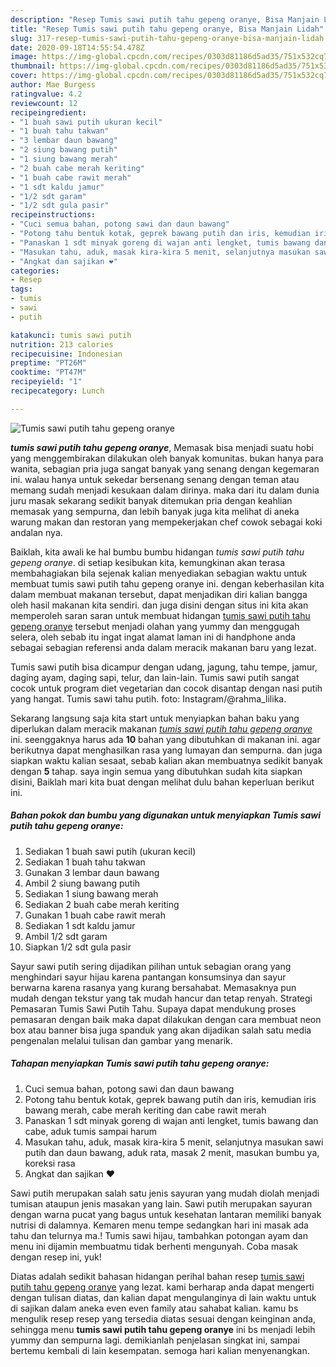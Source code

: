 ```yaml
---
description: "Resep Tumis sawi putih tahu gepeng oranye, Bisa Manjain Lidah"
title: "Resep Tumis sawi putih tahu gepeng oranye, Bisa Manjain Lidah"
slug: 317-resep-tumis-sawi-putih-tahu-gepeng-oranye-bisa-manjain-lidah
date: 2020-09-18T14:55:54.478Z
image: https://img-global.cpcdn.com/recipes/0303d81186d5ad35/751x532cq70/tumis-sawi-putih-tahu-gepeng-oranye-foto-resep-utama.jpg
thumbnail: https://img-global.cpcdn.com/recipes/0303d81186d5ad35/751x532cq70/tumis-sawi-putih-tahu-gepeng-oranye-foto-resep-utama.jpg
cover: https://img-global.cpcdn.com/recipes/0303d81186d5ad35/751x532cq70/tumis-sawi-putih-tahu-gepeng-oranye-foto-resep-utama.jpg
author: Mae Burgess
ratingvalue: 4.2
reviewcount: 12
recipeingredient:
- "1 buah sawi putih ukuran kecil"
- "1 buah tahu takwan"
- "3 lembar daun bawang"
- "2 siung bawang putih"
- "1 siung bawang merah"
- "2 buah cabe merah keriting"
- "1 buah cabe rawit merah"
- "1 sdt kaldu jamur"
- "1/2 sdt garam"
- "1/2 sdt gula pasir"
recipeinstructions:
- "Cuci semua bahan, potong sawi dan daun bawang"
- "Potong tahu bentuk kotak, geprek bawang putih dan iris, kemudian iris bawang merah, cabe merah keriting dan cabe rawit merah"
- "Panaskan 1 sdt minyak goreng di wajan anti lengket, tumis bawang dan cabe, aduk tumis sampai harum"
- "Masukan tahu, aduk, masak kira-kira 5 menit, selanjutnya masukan sawi putih dan daun bawang, aduk rata, masak 2 menit, masukan bumbu ya, koreksi rasa"
- "Angkat dan sajikan ❤️"
categories:
- Resep
tags:
- tumis
- sawi
- putih

katakunci: tumis sawi putih 
nutrition: 213 calories
recipecuisine: Indonesian
preptime: "PT26M"
cooktime: "PT47M"
recipeyield: "1"
recipecategory: Lunch

---
```



![Tumis sawi putih tahu gepeng oranye](https://img-global.cpcdn.com/recipes/0303d81186d5ad35/751x532cq70/tumis-sawi-putih-tahu-gepeng-oranye-foto-resep-utama.jpg)

<b><i>tumis sawi putih tahu gepeng oranye</i></b>, Memasak bisa menjadi suatu hobi yang menggembirakan dilakukan oleh banyak komunitas. bukan hanya para wanita, sebagian pria juga sangat banyak yang senang dengan kegemaran ini. walau hanya untuk sekedar bersenang senang dengan teman atau memang sudah menjadi kesukaan dalam dirinya. maka dari itu dalam dunia juru masak sekarang sedikit banyak ditemukan pria dengan keahlian memasak yang sempurna, dan lebih banyak juga kita melihat di aneka warung makan dan restoran yang mempekerjakan chef cowok sebagai koki andalan nya.

Baiklah, kita awali ke hal bumbu bumbu hidangan <i>tumis sawi putih tahu gepeng oranye</i>. di setiap kesibukan kita, kemungkinan akan terasa membahagiakan bila sejenak kalian menyediakan sebagian waktu untuk membuat tumis sawi putih tahu gepeng oranye ini. dengan keberhasilan kita dalam membuat makanan tersebut, dapat menjadikan diri kalian bangga oleh hasil makanan kita sendiri. dan juga disini dengan situs ini kita akan memperoleh saran saran untuk membuat hidangan <u>tumis sawi putih tahu gepeng oranye</u> tersebut menjadi olahan yang yummy dan menggugah selera, oleh sebab itu ingat ingat alamat laman ini di handphone anda sebagai sebagian referensi anda dalam meracik makanan baru yang lezat.

Tumis sawi putih bisa dicampur dengan udang, jagung, tahu tempe, jamur, daging ayam, daging sapi, telur, dan lain-lain. Tumis sawi putih sangat cocok untuk program diet vegetarian dan cocok disantap dengan nasi putih yang hangat. Tumis sawi tahu putih. foto: Instagram/@rahma_lilika.


Sekarang langsung saja kita start untuk menyiapkan bahan baku yang diperlukan dalam meracik makanan <u><i>tumis sawi putih tahu gepeng oranye</i></u> ini. seenggaknya harus ada <b>10</b> bahan yang dibutuhkan di makanan ini. agar berikutnya dapat menghasilkan rasa yang lumayan dan sempurna. dan juga siapkan waktu kalian sesaat, sebab kalian akan membuatnya sedikit banyak dengan <b>5</b> tahap. saya ingin semua yang dibutuhkan sudah kita siapkan disini, Baiklah mari kita buat dengan melihat dulu bahan keperluan berikut ini.

<!--inarticleads1-->

##### Bahan pokok dan bumbu yang digunakan untuk menyiapkan Tumis sawi putih tahu gepeng oranye:

1. Sediakan 1 buah sawi putih (ukuran kecil)
1. Sediakan 1 buah tahu takwan
1. Gunakan 3 lembar daun bawang
1. Ambil 2 siung bawang putih
1. Sediakan 1 siung bawang merah
1. Sediakan 2 buah cabe merah keriting
1. Gunakan 1 buah cabe rawit merah
1. Sediakan 1 sdt kaldu jamur
1. Ambil 1/2 sdt garam
1. Siapkan 1/2 sdt gula pasir


Sayur sawi putih sering dijadikan pilihan untuk sebagian orang yang menghindari sayur hijau karena pantangan konsumsinya dan sayur berwarna karena rasanya yang kurang bersahabat. Memasaknya pun mudah dengan tekstur yang tak mudah hancur dan tetap renyah. Strategi Pemasaran Tumis Sawi Putih Tahu. Supaya dapat mendukung proses pemasaran dengan baik maka dapat dilakukan dengan cara membuat neon box atau banner bisa juga spanduk yang akan dijadikan salah satu media pengenalan melalui tulisan dan gambar yang menarik. 

<!--inarticleads2-->

##### Tahapan menyiapkan Tumis sawi putih tahu gepeng oranye:

1. Cuci semua bahan, potong sawi dan daun bawang
1. Potong tahu bentuk kotak, geprek bawang putih dan iris, kemudian iris bawang merah, cabe merah keriting dan cabe rawit merah
1. Panaskan 1 sdt minyak goreng di wajan anti lengket, tumis bawang dan cabe, aduk tumis sampai harum
1. Masukan tahu, aduk, masak kira-kira 5 menit, selanjutnya masukan sawi putih dan daun bawang, aduk rata, masak 2 menit, masukan bumbu ya, koreksi rasa
1. Angkat dan sajikan ❤️


Sawi putih merupakan salah satu jenis sayuran yang mudah diolah menjadi tumisan ataupun jenis masakan yang lain. Sawi putih merupakan sayuran dengan warna pucat yang bagus untuk kesehatan lantaran memiliki banyak nutrisi di dalamnya. Kemaren menu tempe sedangkan hari ini masak ada tahu dan telurnya ma.! Tumis sawi hijau, tambahkan potongan ayam dan menu ini dijamin membuatmu tidak berhenti mengunyah. Coba masak dengan resep ini, yuk! 

Diatas adalah sedikit bahasan hidangan perihal bahan resep <u>tumis sawi putih tahu gepeng oranye</u> yang lezat. kami berharap anda dapat mengerti dengan tulisan diatas, dan kalian dapat mengulanginya di lain waktu untuk di sajikan dalam aneka even even family atau sahabat kalian. kamu bs mengulik resep resep yang tersedia diatas sesuai dengan keinginan anda, sehingga menu <b>tumis sawi putih tahu gepeng oranye</b> ini bs menjadi lebih yummy dan sempurna lagi. demikianlah penjelasan singkat ini, sampai bertemu kembali di lain kesempatan. semoga hari kalian menyenangkan.
